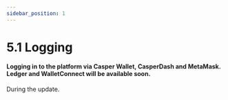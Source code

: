 ```yaml
---
sidebar_position: 1
---
```


# 5.1 Logging

#### Logging in to the platform via Casper Wallet, CasperDash and MetaMask. Ledger and WalletConnect will be available soon.

During the update.
